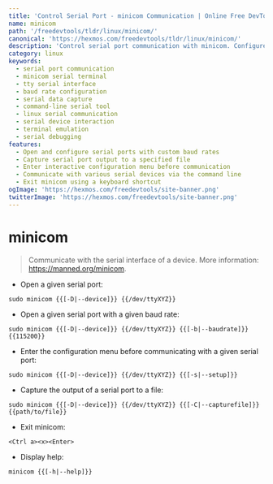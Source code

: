 ```yaml
---
title: 'Control Serial Port - minicom Communication | Online Free DevTools by Hexmos'
name: minicom
path: '/freedevtools/tldr/linux/minicom/'
canonical: 'https://hexmos.com/freedevtools/tldr/linux/minicom/'
description: 'Control serial port communication with minicom. Configure baud rates, capture output, and interact with serial devices. Free online tool, no registration required.'
category: linux
keywords:
  - serial port communication
  - minicom serial terminal
  - tty serial interface
  - baud rate configuration
  - serial data capture
  - command-line serial tool
  - linux serial communication
  - serial device interaction
  - terminal emulation
  - serial debugging
features:
  - Open and configure serial ports with custom baud rates
  - Capture serial port output to a specified file
  - Enter interactive configuration menu before communication
  - Communicate with various serial devices via the command line
  - Exit minicom using a keyboard shortcut
ogImage: 'https://hexmos.com/freedevtools/site-banner.png'
twitterImage: 'https://hexmos.com/freedevtools/site-banner.png'
---
```


# minicom

> Communicate with the serial interface of a device.
> More information: <https://manned.org/minicom>.

- Open a given serial port:

`sudo minicom {{[-D|--device]}} {{/dev/ttyXYZ}}`

- Open a given serial port with a given baud rate:

`sudo minicom {{[-D|--device]}} {{/dev/ttyXYZ}} {{[-b|--baudrate]}} {{115200}}`

- Enter the configuration menu before communicating with a given serial port:

`sudo minicom {{[-D|--device]}} {{/dev/ttyXYZ}} {{[-s|--setup]}}`

- Capture the output of a serial port to a file:

`sudo minicom {{[-D|--device]}} {{/dev/ttyXYZ}} {{[-C|--capturefile]}} {{path/to/file}}`

- Exit minicom:

`<Ctrl a><x><Enter>`

- Display help:

`minicom {{[-h|--help]}}`
